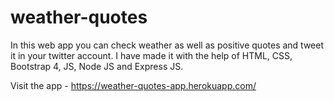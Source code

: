 # weather-quotes
In this web app you can check weather as well as positive quotes and tweet it in your twitter account. I have made it with the help of HTML, CSS, Bootstrap 4, JS, Node JS and Express JS.

Visit the app - https://weather-quotes-app.herokuapp.com/
